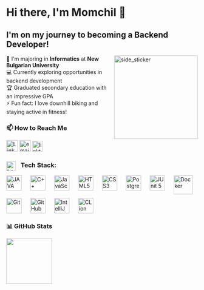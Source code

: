 # Hi there, I'm Momchil 👋

## I'm on my journey to becoming a Backend Developer!

<img align="right" width=220px height=220px alt="side_sticker" src="https://media.giphy.com/media/v1.Y2lkPTc5MGI3NjExcjFwc2JvNGN5ZmVubDNjdHlnbGh4YmZiNXJzbWE2bnIyYmZ0a2tyZiZlcD12MV9naWZzX3NlYXJjaCZjdD1n/OKd639JWKn1KM/giphy.gif" />
 

🧠 I'm majoring in **Informatics** at **New Bulgarian University**  
💻 Currently exploring opportunities in backend development  
🏆 Graduated secondary education with an impressive GPA  
⚡ Fun fact: I love downhill biking and staying active in fitness!

### 📫 How to Reach Me
[<img src="https://cdn.jsdelivr.net/gh/devicons/devicon@latest/icons/linkedin/linkedin-original.svg" alt="LinkedIn" width="30px">](https://www.linkedin.com/in/momchil-tsanov-5b91a62aa)
[<img src="https://img.icons8.com/?size=100&id=qyRpAggnV0zH&format=png&color=000000" alt="email" width="30px">](mailto:momchilworkspace@gmail.com)
[<img src="https://uxwing.com/wp-content/themes/uxwing/download/brands-and-social-media/linktree-white-icon.png" alt="linktree" width="28px">](https://linktr.ee/momchiltsanov)


### <img align="left" alt="html tag image" src="https://media2.giphy.com/media/QssGEmpkyEOhBCb7e1/giphy.gif?cid=ecf05e47a0n3gi1bfqntqmob8g9aid1oyj2wr3ds3mg700bl&rid=giphy.gif" width="25" style="margin-right: 5px;"> &nbsp; Tech Stack:
<div style="display: flex; flex-wrap: wrap; gap: 10px;">


<img align="left" alt="JAVA" width="40" src="https://cdn.jsdelivr.net/gh/devicons/devicon@latest/icons/java/java-original.svg"  style="padding-right:10px"/>
<img align="left" alt="C++" width="40"  src="https://cdn.jsdelivr.net/gh/devicons/devicon@latest/icons/cplusplus/cplusplus-original.svg"  style="padding-right:10px;"/>
<img align="left" alt="JavaScript" width="40px" src="https://cdn.jsdelivr.net/gh/devicons/devicon/icons/javascript/javascript-original.svg" style="padding-right:10px;" />
<img align="left" alt="HTML5" width="40px" src="https://cdn.jsdelivr.net/gh/devicons/devicon/icons/html5/html5-original.svg" style="padding-right:10px;" />
<img align="left" alt="CSS3" width="40px" src="https://cdn.jsdelivr.net/gh/devicons/devicon/icons/css3/css3-original.svg" style="padding-right:10px;" />
<img align="left" alt="PostgreSQL" width="40px" src="https://cdn.jsdelivr.net/gh/devicons/devicon@latest/icons/postgresql/postgresql-original.svg" style="padding-right:10px;" />
<img align="left" alt="JUnit 5" width="40" src="https://avatars.githubusercontent.com/u/874086?s=280&v=4"  style="padding-right:10px;"/>

<img align="left" alt="Docker" width="50px" src="https://cdn.jsdelivr.net/gh/devicons/devicon@latest/icons/docker/docker-original.svg" style="padding-right:10px;" />

<img align="left" alt="Git" width="40px" src="https://cdn.jsdelivr.net/gh/devicons/devicon/icons/git/git-original.svg" style="padding-right:10px;" />
<img align="left" alt="GitHub" width="40px" src="https://user-images.githubusercontent.com/3369400/139447912-e0f43f33-6d9f-45f8-be46-2df5bbc91289.png" style="padding-right:10px;" />

<img align="left" alt="IntelliJ IDEA" width="40" src="https://cdn.jsdelivr.net/gh/devicons/devicon@latest/icons/intellij/intellij-original.svg"  style="padding-right:10px;"/>
<img align="left" alt="CLion" width="40"  src="https://cdn.jsdelivr.net/gh/devicons/devicon@latest/icons/clion/clion-original.svg"  style="padding-right:10px;"/>


<br clear="left"/>
</div>


### 📊 GitHub Stats
 <img height="120" src="https://github-readme-stats.vercel.app/api/top-langs/?username=momchiltsanovv&theme=github_dark&hide_border=false&include_all_commits=false&count_private=false&layout=compact" />
  
